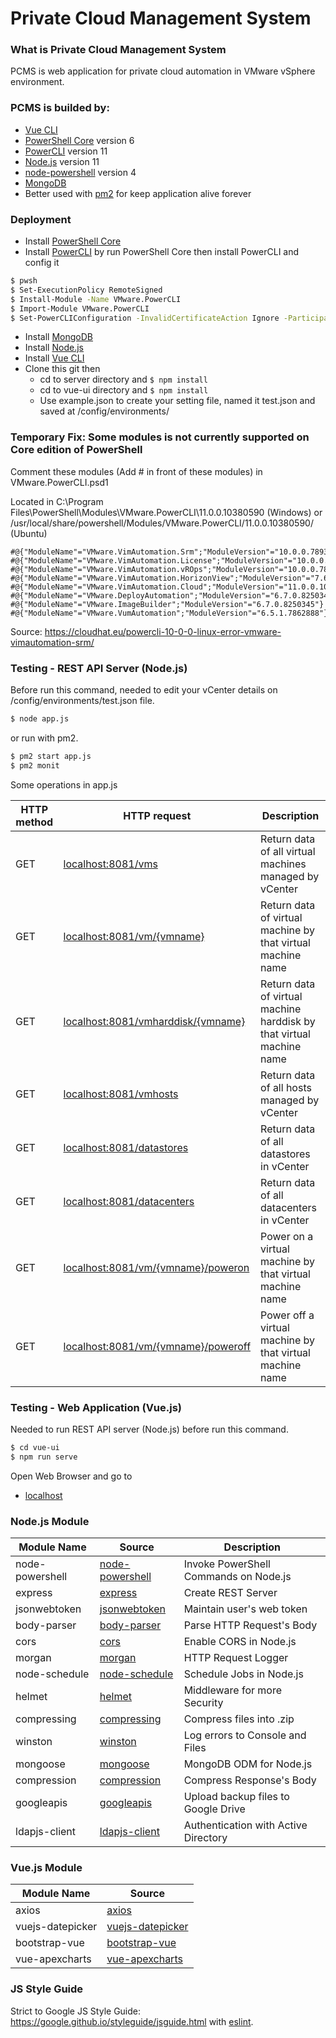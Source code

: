 # Private Cloud Management System

### What is Private Cloud Management System
PCMS is web application for private cloud automation in VMware vSphere environment.

### PCMS is builded by:
* [Vue CLI]
* [PowerShell Core] version 6
* [PowerCLI] version 11
* [Node.js] version 11
* [node-powershell] version 4
* [MongoDB]
* Better used with [pm2] for keep application alive forever

### Deployment
* Install [PowerShell Core]
* Install [PowerCLI] by run PowerShell Core then install PowerCLI and config it
```sh
$ pwsh
$ Set-ExecutionPolicy RemoteSigned
$ Install-Module -Name VMware.PowerCLI
$ Import-Module VMware.PowerCLI
$ Set-PowerCLIConfiguration -InvalidCertificateAction Ignore -ParticipateInCeip $false
```
* Install [MongoDB]
* Install [Node.js]
* Install [Vue CLI]
* Clone this git then
   * cd to server directory and ```$ npm install```
   * cd to vue-ui directory and ```$ npm install```
   * Use example.json to create your setting file, named it test.json and saved at /config/environments/

### Temporary Fix: Some modules is not currently supported on Core edition of PowerShell
Comment these modules (Add # in front of these modules) in VMware.PowerCLI.psd1

Located in C:\Program Files\PowerShell\Modules\VMware.PowerCLI\11.0.0.10380590 (Windows) or /usr/local/share/powershell/Modules/VMware.PowerCLI/11.0.0.10380590/ (Ubuntu)
```
#@{"ModuleName"="VMware.VimAutomation.Srm";"ModuleVersion"="10.0.0.7893900"}
#@{"ModuleName"="VMware.VimAutomation.License";"ModuleVersion"="10.0.0.7893904"}
#@{"ModuleName"="VMware.VimAutomation.vROps";"ModuleVersion"="10.0.0.7893921"}
#@{"ModuleName"="VMware.VimAutomation.HorizonView";"ModuleVersion"="7.6.0.10230451"}
#@{"ModuleName"="VMware.VimAutomation.Cloud";"ModuleVersion"="11.0.0.10379994"}
#@{"ModuleName"="VMware.DeployAutomation";"ModuleVersion"="6.7.0.8250345"}
#@{"ModuleName"="VMware.ImageBuilder";"ModuleVersion"="6.7.0.8250345"}
#@{"ModuleName"="VMware.VumAutomation";"ModuleVersion"="6.5.1.7862888"}
```
Source: https://cloudhat.eu/powercli-10-0-0-linux-error-vmware-vimautomation-srm/

### Testing - REST API Server (Node.js)
Before run this command, needed to edit your vCenter details on /config/environments/test.json file.
```sh
$ node app.js
```
or run with pm2.
```sh
$ pm2 start app.js
$ pm2 monit
```

Some operations in app.js

| HTTP method | HTTP request | Description |
| ------ | ------ | ------ |
| GET | [localhost:8081/vms](http://localhost:8081/vms) | Return data of all virtual machines managed by vCenter |
| GET | [localhost:8081/vm/{vmname}](http://localhost:8081/vm/{vmname}) | Return data of virtual machine by that virtual machine name |
| GET | [localhost:8081/vmharddisk/{vmname}](http://localhost:8081/vmharddisk/{vmname}) | Return data of virtual machine harddisk by that virtual machine name |
| GET | [localhost:8081/vmhosts](http://localhost:8081/vmhosts) | Return data of all hosts managed by vCenter |
| GET | [localhost:8081/datastores](http://localhost:8081/datastores) | Return data of all datastores in vCenter |
| GET | [localhost:8081/datacenters](http://localhost:8081/datacenters) | Return data of all datacenters in vCenter |
| GET | [localhost:8081/vm/{vmname}/poweron](http://localhost:8081/vm/{vmname}/poweron) | Power on a virtual machine by that virtual machine name |
| GET | [localhost:8081/vm/{vmname}/poweroff](http://localhost:8081/vm/{vmname}/poweroff) | Power off a virtual machine by that virtual machine name |

### Testing - Web Application (Vue.js)
Needed to run REST API server (Node.js) before run this command.
```sh
$ cd vue-ui
$ npm run serve
```
Open Web Browser and go to
- [localhost](http://localhost)

### Node.js Module
| Module Name | Source | Description |
| ------ | ------ | ------ |
| node-powershell | [node-powershell] | Invoke PowerShell Commands on Node.js |
| express | [express] | Create REST Server |
| jsonwebtoken | [jsonwebtoken] | Maintain user's web token |
| body-parser | [body-parser] | Parse HTTP Request's Body |
| cors | [cors] | Enable CORS in Node.js |
| morgan | [morgan] | HTTP Request Logger |
| node-schedule | [node-schedule] | Schedule Jobs in Node.js |
| helmet | [helmet] | Middleware for more Security |
| compressing | [compressing] | Compress files into .zip |
| winston | [winston] | Log errors to Console and Files |
| mongoose | [mongoose] | MongoDB ODM for Node.js |
| compression | [compression] | Compress Response's Body |
| googleapis | [googleapis] | Upload backup files to Google Drive |
| ldapjs-client | [ldapjs-client] | Authentication with Active Directory |

### Vue.js Module
| Module Name | Source |
| ------ | ------ |
| axios | [axios] |
| vuejs-datepicker | [vuejs-datepicker] |
| bootstrap-vue | [bootstrap-vue] |
| vue-apexcharts | [vue-apexcharts] |


### JS Style Guide
Strict to Google JS Style Guide: https://google.github.io/styleguide/jsguide.html with [eslint].

   [Vue.js]: <https://vuejs.org/>
   [Vue CLI]: <https://cli.vuejs.org/>
   [PowerShell Core]: <https://docs.microsoft.com/en-us/powershell/scripting/setup/installing-powershell?view=powershell-6>
   [PowerCLI]: <https://blogs.vmware.com/PowerCLI/2017/04/powercli-install-process-powershell-gallery.html>
   [node.js]: <http://nodejs.org>
   [MongoDB]: <https://www.mongodb.com/download-center/community>
   
   [node-powershell]: <https://github.com/rannn505/node-powershell>
   [node-schedule]: <https://github.com/node-schedule/node-schedule>
   [express]: <https://github.com/expressjs/express>
   [body-parser]: <https://github.com/expressjs/body-parser>
   [cors]: <https://github.com/expressjs/cors>
   [morgan]: <https://github.com/expressjs/morgan>
   [helmet]: <https://github.com/helmetjs/helmet>
   [compressing]: <https://github.com/node-modules/compressing>
   [compression]: <https://github.com/expressjs/compression>
   [mongoose]: <https://github.com/Automattic/mongoose>
   [googleapis]: <https://github.com/googleapis/google-api-nodejs-client>
   [ldapjs-client]: <https://github.com/zont/ldapjs-client>
   [jsonwebtoken]: <https://github.com/auth0/node-jsonwebtoken>
   
   [axios]: <https://github.com/axios/axios>
   [vuejs-datepicker]: <https://github.com/charliekassel/vuejs-datepicker>
   [bootstrap-vue]: <https://github.com/bootstrap-vue/bootstrap-vue>
   [vue-apexcharts]: <https://github.com/apexcharts/vue-apexcharts>
   
   [winston]: <https://github.com/winstonjs/winston>
   [pm2]: <https://github.com/Unitech/pm2>
   [eslint]: <https://github.com/eslint/eslint>
